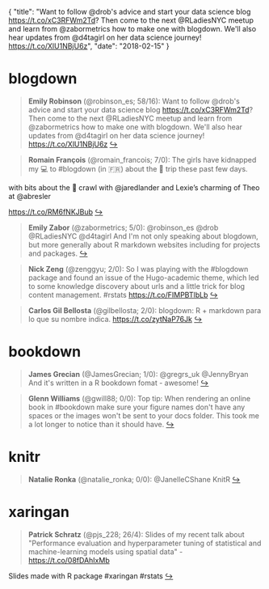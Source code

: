 {
  "title": "Want to follow @drob's advice and start your data science blog https://t.co/xC3RFWm2Td? Then come to the next @RLadiesNYC meetup and learn from @zabormetrics how to make one with blogdown. We'll also hear updates from @d4tagirl on her data science journey! https://t.co/XlU1NBjU6z",
  "date": "2018-02-15"
}

# blogdown

> **Emily Robinson** (@robinson_es; 58/16): Want to follow @drob's advice and start your data science blog https://t.co/xC3RFWm2Td? Then come to the next @RLadiesNYC meetup and learn from @zabormetrics how to make one with blogdown. We'll also hear updates from @d4tagirl on her data science journey!
https://t.co/XlU1NBjU6z  [&#8618;](https://twitter.com/xieyihui/status/963829669500997632)

<!-- -->


> **Romain François** (@romain_francois; 7/0): The girls have kidnapped my 💻 to #blogdown (in 🇫🇷) about the 🗽 trip these past few days. 
>
with bits about the 🍕 crawl with @jaredlander and Lexie’s charming of Theo at @abresler 
>
https://t.co/RM6fNKJBub  [&#8618;](https://twitter.com/xieyihui/status/963798252758986752)

<!-- -->


> **Emily Zabor** (@zabormetrics; 5/0): @robinson_es @drob @RLadiesNYC @d4tagirl And I'm not only speaking about blogdown, but more generally about R markdown websites including for projects and packages.  [&#8618;](https://twitter.com/xieyihui/status/963848565427703809)

<!-- -->


> **Nick Zeng** (@zenggyu; 2/0): So I was playing with the #blogdown package and found an issue of the Hugo-academic theme, which led to some knowledge discovery about urls and a little trick for blog content management. #rstats https://t.co/FIMPBTlbLb  [&#8618;](https://twitter.com/xieyihui/status/963915416694173696)

<!-- -->


> **Carlos Gil Bellosta** (@gilbellosta; 2/0): blogdown: R + markdown para lo que su nombre indica. https://t.co/zytNaP76Jk  [&#8618;](https://twitter.com/xieyihui/status/963862988401856512)

<!-- -->


# bookdown

> **James Grecian** (@JamesGrecian; 1/0): @gregrs_uk @JennyBryan And it's written in a R bookdown fomat - awesome!  [&#8618;](https://twitter.com/xieyihui/status/963696038472224768)

<!-- -->


> **Glenn Williams** (@gwill88; 0/0): Top tip: When rendering an online book in #bookdown make sure your figure names don't have any spaces or the images won't be sent to your docs folder. This took me a lot longer to notice than it should have.  [&#8618;](https://twitter.com/xieyihui/status/963721016525709312)

<!-- -->


# knitr

> **Natalie Ronka** (@natalie_ronka; 0/0): @JanelleCShane KnitR  [&#8618;](https://twitter.com/xieyihui/status/963814910202347522)

<!-- -->


# xaringan

> **Patrick Schratz** (@pjs_228; 26/4): Slides of my recent talk about "Performance evaluation and hyperparameter tuning of statistical and machine-learning models using spatial data" - https://t.co/08fDAhIxMb 
>
Slides made with R package #xaringan #rstats  [&#8618;](https://twitter.com/xieyihui/status/963762825666678792)

<!-- -->


